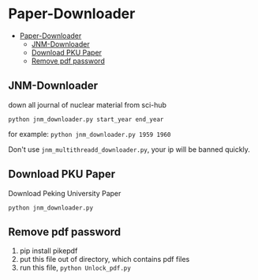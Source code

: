 # Paper-Downloader

- [Paper-Downloader](#paper-downloader)
  - [JNM-Downloader](#jnm-downloader)
  - [Download PKU Paper](#download-pku-paper)
  - [Remove pdf password](#remove-pdf-password)

## JNM-Downloader

down all journal of nuclear material from sci-hub

`python jnm_downloader.py start_year end_year`

for example: `python jnm_downloader.py 1959 1960`

Don't use `jnm_multithreadd_downloader.py`, your ip will be banned quickly.

## Download PKU Paper

Download Peking University Paper

`python jnm_downloader.py`

## Remove pdf password

1. pip install pikepdf
2. put this file out of directory, which contains pdf files
3. run this file, `python Unlock_pdf.py`